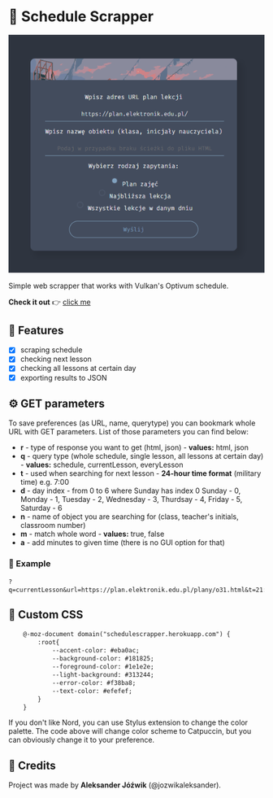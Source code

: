 # 📅 Schedule Scrapper

![Home page](docs/images/homepage.png)

Simple web scrapper that works with Vulkan's Optivum schedule.

**Check it out** 👉 [click me](https://schedulescrapper.herokuapp.com/)

## 📃 Features
- [x] scraping schedule
- [x] checking next lesson
- [x] checking all lessons at certain day
- [x] exporting results to JSON

## ⚙ GET parameters
To save preferences (as URL, name, querytype) you can bookmark whole URL with GET parameters. List of those parameters you can find below:
- **r** - type of response you want to get (html, json) - **values:** html, json
- **q** - query type (whole schedule, single lesson, all lessons at certain day) - **values:** schedule, currentLesson, everyLesson
- **t** - used when searching for next lesson - **24-hour time format** (military time) e.g. 7:00
- **d** - day index - from 0 to 6 where Sunday has index 0
    Sunday - 0, Monday - 1, Tuesday - 2, Wednesday - 3, Thurdsay - 4, Friday - 5, Saturday - 6
- **n** - name of object you are searching for (class, teacher's initials, classroom number)
- **m** - match whole word - **values:** true, false
- **a** - add minutes to given time (there is no GUI option for that)

### 📝 Example
    ?q=currentLesson&url=https://plan.elektronik.edu.pl/plany/o31.html&t=21:31&d=5&n=4I.&r=html&a=3
    
## 🎨 Custom CSS

        @-moz-document domain("schedulescrapper.herokuapp.com") {
            :root{
                --accent-color: #eba0ac;
                --background-color: #181825;
                --foreground-color: #1e1e2e;
                --light-background: #313244;
                --error-color: #f38ba8;
                --text-color: #efefef;
            }
        }
        
If you don't like Nord, you can use Stylus extension to change the color palette. The code above will change color scheme to Catpuccin, but you can obviously change it to your preference.

## 👤 Credits
Project was made by **Aleksander Jóźwik** (@jozwikaleksander).
